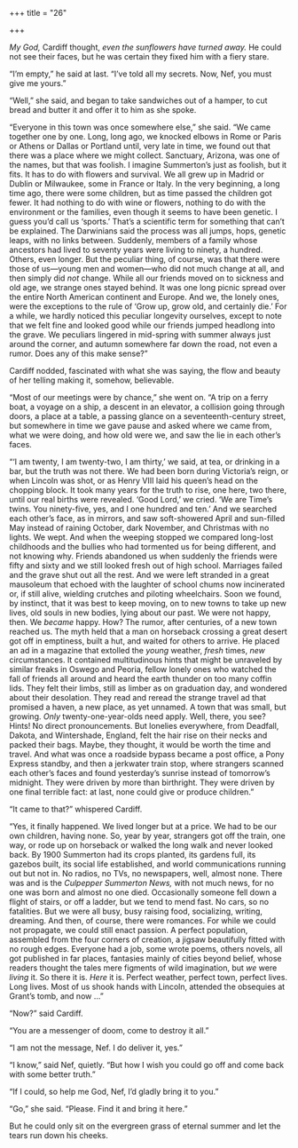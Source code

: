 +++
title = "26"

+++





*My God,* Cardiff thought, *even the sunflowers have turned away.* He could not see their faces, but he was certain they fixed him with a fiery stare.

“I’m empty,” he said at last. “I’ve told all my secrets. Now, Nef, you must give me yours.”

“Well,” she said, and began to take sandwiches out of a hamper, to cut bread and butter it and offer it to him as she spoke.

“Everyone in this town was once somewhere else,” she said. “We came together one by one. Long, long ago, we knocked elbows in Rome or Paris or Athens or Dallas or Portland until, very late in time, we found out that there was a place where we might collect. Sanctuary, Arizona, was one of the names, but that was foolish. I imagine Summerton’s just as foolish, but it fits. It has to do with flowers and survival. We all grew up in Madrid or Dublin or Milwaukee, some in France or Italy. In the very beginning, a long time ago, there were some children, but as time passed the children got fewer. It had nothing to do with wine or flowers, nothing to do with the environment or the families, even though it seems to have been genetic. I guess you’d call us ‘sports.’ That’s a scientific term for something that can’t be explained. The Darwinians said the process was all jumps, hops, genetic leaps, with no links between. Suddenly, members of a family whose ancestors had lived to seventy years were living to ninety, a hundred. Others, even longer. But the peculiar thing, of course, was that there were those of us—young men and women—who did not much change at all, and then simply did *not* change. While all our friends moved on to sickness and old age, we strange ones stayed behind. It was one long picnic spread over the entire North American continent and Europe. And we, the lonely ones, were the exceptions to the rule of ‘Grow up, grow old, and certainly die.’ For a while, we hardly noticed this peculiar longevity ourselves, except to note that we felt fine and looked good while our friends jumped headlong into the grave. We peculiars lingered in mid-spring with summer always just around the corner, and autumn somewhere far down the road, not even a rumor. Does any of this make sense?”

Cardiff nodded, fascinated with what she was saying, the flow and beauty of her telling making it, somehow, believable.

“Most of our meetings were by chance,” she went on. “A trip on a ferry boat, a voyage on a ship, a descent in an elevator, a collision going through doors, a place at a table, a passing glance on a seventeenth-century street, but somewhere in time we gave pause and asked where we came from, what we were doing, and how old were we, and saw the lie in each other’s faces.

“‘I am twenty, I am twenty-two, I am thirty,’ we said, at tea, or drinking in a bar, but the truth was not there. We had been born during Victoria’s reign, or when Lincoln was shot, or as Henry VIII laid his queen’s head on the chopping block. It took many years for the truth to rise, one here, two there, until our real births were revealed. ‘Good Lord,’ we cried. ‘We are Time’s twins. You ninety-five, yes, and I one hundred and ten.’ And we searched each other’s face, as in mirrors, and saw soft-showered April and sun-filled May instead of raining October, dark November, and Christmas with no lights. We wept. And when the weeping stopped we compared long-lost childhoods and the bullies who had tormented us for being different, and not knowing why. Friends abandoned us when suddenly the friends were fifty and sixty and we still looked fresh out of high school. Marriages failed and the grave shut out all the rest. And we were left stranded in a great mausoleum that echoed with the laughter of school chums now incinerated or, if still alive, wielding crutches and piloting wheelchairs. Soon we found, by instinct, that it was best to keep moving, on to new towns to take up new lives, old souls in new bodies, lying about our past. We were not happy, then. We *became* happy. How? The rumor, after centuries, of a new town reached us. The myth held that a man on horseback crossing a great desert got off in emptiness, built a hut, and waited for others to arrive. He placed an ad in a magazine that extolled the *young* weather, *fresh* times, *new* circumstances. It contained multitudinous hints that might be unraveled by similar freaks in Oswego and Peoria, fellow lonely ones who watched the fall of friends all around and heard the earth thunder on too many coffin lids. They felt their limbs, still as limber as on graduation day, and wondered about their desolation. They read and reread the strange travel ad that promised a haven, a new place, as yet unnamed. A town that was small, but growing. *Only* twenty-one-year-olds need apply. Well, there, you see? Hints\! No direct pronouncements. But lonelies everywhere, from Deadfall, Dakota, and Wintershade, England, felt the hair rise on their necks and packed their bags. Maybe, they thought, it would be worth the time and travel. And what was once a roadside bypass became a post office, a Pony Express standby, and then a jerkwater train stop, where strangers scanned each other’s faces and found yesterday’s sunrise instead of tomorrow’s midnight. They were driven by more than birthright. They were driven by one final terrible fact: at last, none could give or produce children.”

“It came to that?” whispered Cardiff.

“Yes, it finally happened. We lived longer but at a price. We had to be our own children, having none. So, year by year, strangers got off the train, one way, or rode up on horseback or walked the long walk and never looked back. By 1900 Summerton had its crops planted, its gardens full, its gazebos built, its social life established, and world communications running out but not in. No radios, no TVs, no newspapers, well, almost none. There was and is the *Culpepper Summerton News,* with not much news, for no one was born and almost no one died. Occasionally someone fell down a flight of stairs, or off a ladder, but we tend to mend fast. No cars, so no fatalities. But we were all busy, busy raising food, socializing, writing, dreaming. And then, of course, there were romances. For while we could not propagate, we could still enact passion. A perfect population, assembled from the four corners of creation, a jigsaw beautifully fitted with no rough edges. Everyone had a job, some wrote poems, others novels, all got published in far places, fantasies mainly of cities beyond belief, whose readers thought the tales mere figments of wild imagination, but *we* were *living* it. So there it is. *Here* it is. Perfect weather, perfect town, perfect lives. Long lives. Most of us shook hands with Lincoln, attended the obsequies at Grant’s tomb, and now …”

“Now?” said Cardiff.

“You are a messenger of doom, come to destroy it all.”

“I am not the message, Nef. I do deliver it, yes.”

“I know,” said Nef, quietly. “But how I wish you could go off and come back with some better truth.”

“If I could, so help me God, Nef, I’d gladly bring it to you.”

“Go,” she said. “Please. Find it and bring it here.”

But he could only sit on the evergreen grass of eternal summer and let the tears run down his cheeks.





